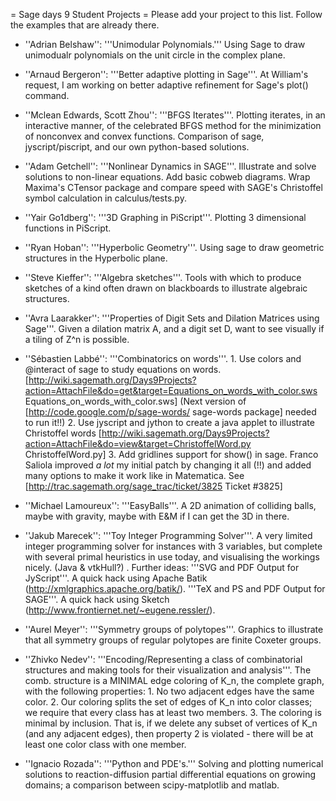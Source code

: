 = Sage days 9 Student Projects =
Please add your project to this list. Follow the examples that are already there.

 * ''Adrian Belshaw'': '''Unimodular Polynomials.''' Using Sage to draw unimodualr polynomials on the unit circle in the complex plane.

 * ''Arnaud Bergeron'': '''Better adaptive plotting in Sage'''.  At William's request, I am working on better adaptive refinement for Sage's plot() command.

 * ''Mclean Edwards, Scott Zhou'': '''BFGS Iterates'''.  Plotting iterates, in an interactive manner, of the celebrated BFGS method for the minimization of nonconvex and convex functions.  Comparison of sage, jyscript/piscript, and our own python-based solutions.

 * ''Adam Getchell'': '''Nonlinear Dynamics in SAGE'''. Illustrate and solve solutions to non-linear equations. Add basic cobweb diagrams. Wrap Maxima's CTensor package and compare speed with SAGE's Christoffel symbol calculation in calculus/tests.py.  

 * ''Yair Go1dberg'': '''3D Graphing in PiScript'''. Plotting 3 dimensional functions in PiScript.

 * ''Ryan Hoban'': '''Hyperbolic Geometry'''. Using sage to draw geometric structures in the Hyperbolic plane.

 * ''Steve Kieffer'': '''Algebra sketches'''. Tools with which to produce sketches of a kind often drawn on blackboards to illustrate algebraic structures.

 * ''Avra Laarakker'': '''Properties of Digit Sets and Dilation Matrices using Sage'''. Given a dilation matrix A, and a digit set D, want to see visually if a tiling of Z^n is possible. 

 * ''Sébastien Labbé'': '''Combinatorics on words'''.
        1. Use colors and @interact of sage to study equations on words.
           [http://wiki.sagemath.org/Days9Projects?action=AttachFile&do=get&target=Equations_on_words_with_color.sws Equations_on_words_with_color.sws] (Next version of [http://code.google.com/p/sage-words/ sage-words package] needed to run it!!)
        2. Use jyscript and jython to create a java applet to illustrate Christoffel words
           [http://wiki.sagemath.org/Days9Projects?action=AttachFile&do=view&target=ChristoffelWord.py ChristoffelWord.py]
        3. Add gridlines support for show() in sage. Franco Saliola improved *a lot* my initial patch by changing it all (!!) and added many options to make it work like in Matematica. See [http://trac.sagemath.org/sage_trac/ticket/3825 Ticket #3825]

 * ''Michael Lamoureux'': '''EasyBalls'''. A 2D animation of colliding balls, maybe with gravity, maybe with E&M if I can get the 3D in there.

 * ''Jakub Marecek'': '''Toy Integer Programming Solver'''.  A very limited integer programming solver for instances with 3 variables, but complete with several primal heuristics in use today, and visualising the workings nicely. (Java & vtkHull?)
  . Further ideas: '''SVG and PDF Output for JyScript'''. A quick hack using Apache Batik (http://xmlgraphics.apache.org/batik/). '''TeX and PS and PDF Output for SAGE'''. A quick hack using Sketch (http://www.frontiernet.net/~eugene.ressler/).

 * ''Aurel Meyer'': '''Symmetry groups of polytopes'''.  Graphics to illustrate that all symmetry groups of regular polytopes are finite Coxeter groups.

 * ''Zhivko Nedev'': '''Encoding/Representing a class of combinatorial structures and making tools for their visualization and analysis'''. The comb. structure is a MINIMAL edge coloring of K_n, the complete graph, with the following properties:
        1. No two adjacent edges have the same color.
        2. Our coloring splits the set of edges of K_n into color classes; we require that every class has at least two members. 
        3. The coloring is minimal by inclusion. That is, if we delete any subset of vertices  of K_n (and any adjacent edges), then property 2 is violated - there will be at least one color class with one member. 

 * ''Ignacio Rozada'': '''Python and PDE's.''' Solving and plotting numerical solutions to reaction-diffusion partial differential equations on growing domains; a comparison between scipy-matplotlib and matlab.
